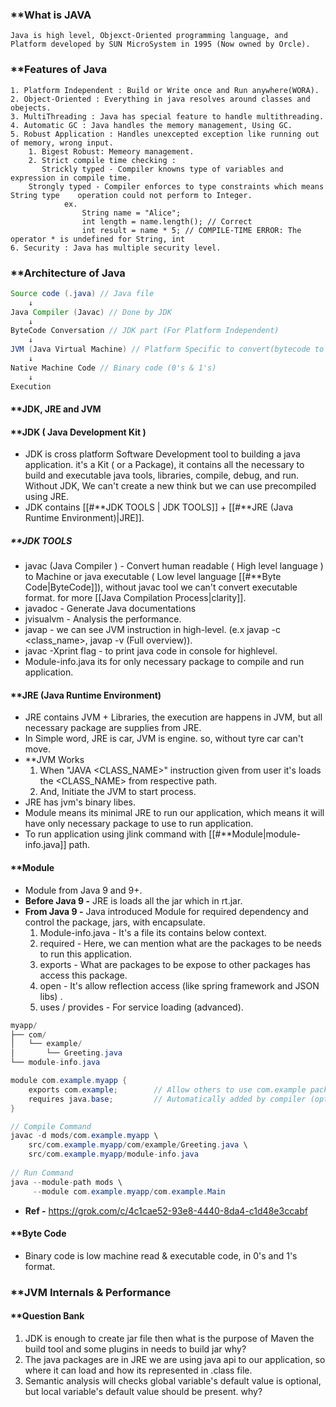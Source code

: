 ### **What is JAVA 

	Java is high level, Objexct-Oriented programming language, and Platform developed by SUN MicroSystem in 1995 (Now owned by Orcle).

### **Features of Java
	1. Platform Independent : Build or Write once and Run anywhere(WORA).
	2. Object-Oriented : Everything in java resolves around classes and obejects.
	3. MultiThreading : Java has special feature to handle multithreading.
	4. Automatic GC : Java handles the memory management, Using GC.
	5. Robust Application : Handles unexcepted exception like running out of memory, wrong input.
		1. Bigest Robust: Memeory management.
		2. Strict compile time checking : 
		   Strickly typed - Compiler knowns type of variables and expression in compile time. 
		Strongly typed - Compiler enforces to type constraints which means String type    operation could not perform to Integer. 
				ex. 
					String name = "Alice";
					int length = name.length(); // Correct
					int result = name * 5; // COMPILE-TIME ERROR: The operator * is undefined for String, int
	6. Security : Java has multiple security level.

### **Architecture of Java 

``` java
Source code (.java) // Java file
	↓
Java Compiler (Javac) // Done by JDK
	↓
ByteCode Conversation // JDK part (For Platform Independent)
	↓
JVM (Java Virtual Machine) // Platform Specific to convert(bytecode to binary code) & execute.
	↓
Native Machine Code // Binary code (0's & 1's)
	↓
Execution
```

#### **JDK, JRE and JVM

#### **JDK ( Java Development Kit )

- JDK is cross platform Software Development tool to building a java application. it's a Kit ( or a Package), it contains all the necessary to build and executable java tools, libraries, compile, debug, and run. Without JDK, We can't create a new think but we can use precompiled using JRE.
- JDK contains [[#**JDK TOOLS | JDK TOOLS]] + [[#**JRE (Java Runtime Environment)|JRE]].

##### **JDK TOOLS
- javac (Java Compiler ) - Convert human readable ( High level language ) to Machine or java executable ( Low level language [[#**Byte Code|ByteCode]]), without javac tool we can't convert executable format. for more [[Java Compilation Process|clarity]].
- javadoc - Generate Java documentations
- jvisualvm - Analysis the performance.
- javap - we can see JVM instruction in high-level. (e.x javap -c <class_name>, javap -v (Full overview)).
- javac -Xprint flag - to print java code in console for highlevel.
- Module-info.java its for only necessary package to compile and run application.

#### **JRE (Java Runtime Environment)
- JRE contains JVM + Libraries, the execution are happens in JVM, but all necessary package are supplies from JRE.
- In Simple word, JRE is car, JVM is engine. so, without tyre car can't move.
- **JVM Works
	1. When "JAVA <CLASS_NAME>" instruction given from user it's loads the <CLASS_NAME> from respective path.
	2. And, Initiate the JVM to start process.
- JRE has jvm's binary libes.
- Module means its minimal JRE to run our application, which means it will have only necessary package to use to run application.
- To run application using jlink command with [[#**Module|module-info.java]] path.

#### **Module
 - Module from Java 9 and 9+.
 - **Before Java 9 -** JRE is loads all the jar which in rt.jar.
 - **From Java 9 -** Java introduced Module for required dependency and control the package, jars, with encapsulate.
	 1. Module-info.java - It's a file its contains below context.
	 2. required - Here, we can mention what are the packages to be needs to run this application.
	 3. exports - What are packages to be expose to other packages has access this package.
	 4. open - It's allow reflection access (like spring framework and JSON libs) .
	 5. uses / provides - For service loading (advanced).
``` java
myapp/
├── com/
│   └── example/
│       └── Greeting.java
└── module-info.java
```

``` java
module com.example.myapp {
    exports com.example;        // Allow others to use com.example package
    requires java.base;         // Automatically added by compiler (optional)
}

// Compile Command
javac -d mods/com.example.myapp \
    src/com.example.myapp/com/example/Greeting.java \
    src/com.example.myapp/module-info.java
    
// Run Command
java --module-path mods \
     --module com.example.myapp/com.example.Main
```

- **Ref -** https://grok.com/c/4c1cae52-93e8-4440-8da4-c1d48e3ccabf

#### **Byte Code 
- Binary code is low machine read & executable code, in 0's and 1's format.
### **JVM Internals & Performance 


#### **Question Bank
1. JDK is enough to create jar file then what is the purpose of Maven the build tool and some plugins in needs to build jar why?
2. The java packages are in JRE we are using java api to our application, so where it can load and how its represented in .class file.
3. Semantic analysis will checks global variable's default value is optional, but local variable's default value should be present. why?